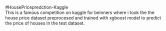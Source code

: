 #HousePricepredction-Kaggle  
This is a famous competition on kaggle for beinners where i took the the house price dataset preprocesed and trained with xgboost model to predict the price of houses in the test dataset.
